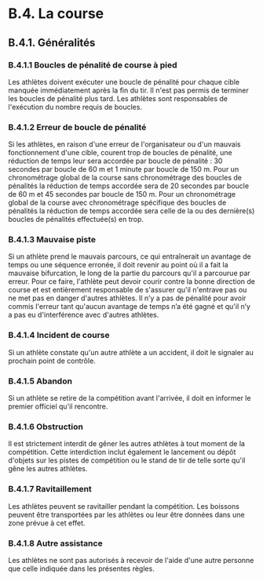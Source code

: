 # B.4. La course

## B.4.1. Généralités

### B.4.1.1 Boucles de pénalité de course à pied

Les athlètes doivent exécuter une boucle de pénalité pour chaque cible manquée immédiatement après la
fin du tir. Il n'est pas permis de terminer les boucles de pénalité plus tard.
Les athlètes sont responsables de l'exécution du nombre requis de boucles.

### B.4.1.2 Erreur de boucle de pénalité

Si les athlètes, en raison d'une erreur de l'organisateur ou d'un mauvais fonctionnement d'une cible, courent
trop de boucles de pénalité, une réduction de temps leur sera accordée par boucle de pénalité : 30
secondes par boucle de 60 m et 1 minute par boucle de 150 m.
Pour un chronométrage global de la course sans chronométrage des boucles de pénalités la réduction de
temps accordée sera de 20 secondes par boucle de 60 m et 45 secondes par boucle de 150 m.
Pour un chronométrage global de la course avec chronométrage spécifique des boucles de pénalités la
réduction de temps accordée sera celle de la ou des dernière(s) boucles de pénalités effectuée(s) en trop.

### B.4.1.3 Mauvaise piste

Si un athlète prend le mauvais parcours, ce qui entraînerait un avantage de temps ou une séquence
erronée, il doit revenir au point où il a fait la mauvaise bifurcation, le long de la partie du parcours qu'il a
parcourue par erreur. Pour ce faire, l'athlète peut devoir courir contre la bonne direction de course et est
entièrement responsable de s'assurer qu'il n'entrave pas ou ne met pas en danger d'autres athlètes. Il n’y
a pas de pénalité pour avoir commis l'erreur tant qu'aucun avantage de temps n’a été gagné et qu'il n’y a
pas eu d'interférence avec d'autres athlètes.

### B.4.1.4 Incident de course

Si un athlète constate qu'un autre athlète a un accident, il doit le signaler au prochain point de contrôle.

### B.4.1.5 Abandon

Si un athlète se retire de la compétition avant l'arrivée, il doit en informer le premier officiel qu'il rencontre.

### B.4.1.6 Obstruction

Il est strictement interdit de gêner les autres athlètes à tout moment de la compétition. Cette interdiction
inclut également le lancement ou dépôt d'objets sur les pistes de compétition ou le stand de tir de telle
sorte qu'il gêne les autres athlètes.

### B.4.1.7 Ravitaillement

Les athlètes peuvent se ravitailler pendant la compétition. Les boissons peuvent être transportées par les
athlètes ou leur être données dans une zone prévue à cet effet.

### B.4.1.8 Autre assistance

Les athlètes ne sont pas autorisés à recevoir de l'aide d'une autre personne que celle indiquée dans les
présentes règles.
